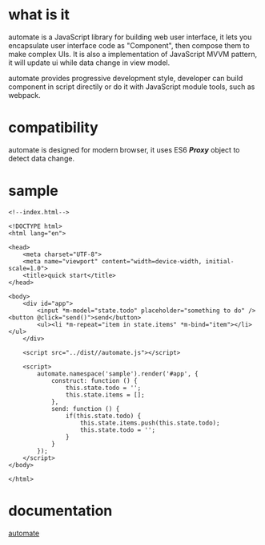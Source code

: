# what is it

automate is a JavaScript library for building web user interface, it lets you encapsulate user interface code as "Component", then compose them to make complex UIs. It is also a implementation of JavaScript MVVM pattern, it will update ui while data change in view model.

automate provides progressive development style, developer can build component in script directily or do it with JavaScript module tools, such as webpack.

# compatibility

automate is designed for modern browser, it uses ES6 ___Proxy___ object to detect data change.

# sample

```
<!--index.html-->

<!DOCTYPE html>
<html lang="en">

<head>
    <meta charset="UTF-8">
    <meta name="viewport" content="width=device-width, initial-scale=1.0">
    <title>quick start</title>
</head>

<body>
    <div id="app">
        <input *m-model="state.todo" placeholder="something to do" /> <button @click="send()">send</button>
        <ul><li *m-repeat="item in state.items" *m-bind="item"></li></ul>
    </div>

    <script src="../dist//automate.js"></script>

    <script>
        automate.namespace('sample').render('#app', {
            construct: function () {
                this.state.todo = '';
                this.state.items = [];
            },
            send: function () {
                if(this.state.todo) {
                    this.state.items.push(this.state.todo);
                    this.state.todo = '';
                }
            }
        });
    </script>
</body>

</html>
```

# documentation

[automate](https://automatejs.github.io/automate)